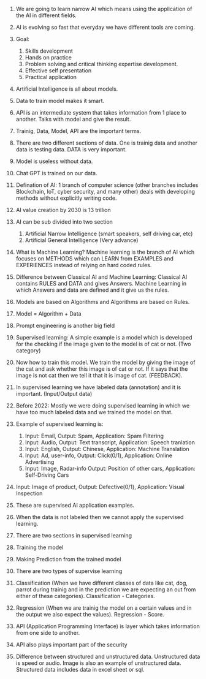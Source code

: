 1. We are going to learn narrow AI which means using the application of the AI in different fields.

2. AI is evolving so fast that everyday we have different tools are coming.

3. Goal:
    1. Skills development
    2. Hands on practice
    3. Problem solving and critical thinking expertise development.
    4. Effective self presentation
    5. Practical application

4. Artificial Intelligence is all about models.

5. Data to train model makes it smart.

6. API is an intermediate system that takes information from 1 place to another. Talks with model and give the result.

7. Trainig, Data, Model, API are the important terms. 

8. There are two different sections of data. One is trainig data and another data is testing data. DATA is very important.

9. Model is useless without data.

10. Chat GPT is trained on our data.

11. Defination of AI: 1 branch of computer science (other branches includes Blockchain, IoT, cyber security, and many other) deals with developing methods without explicitly writing code.

12. AI value creation by 2030 is 13 trillion

13. AI can be sub divided into two section
    1. Artificial Narrow Intelligence (smart speakers, self driving car, etc)
    2. Artificial General Intelligence (Very advance)

14. What is Machine Learning?
Machine learning is the branch of AI which focuses on METHODS which can LEARN from EXAMPLES and EXPERIENCES instead of relying on hard coded rules.

15. Difference between Classical AI and Machine Learning: 
Classical AI contains RULES and DATA and gives Answers.
Machine Learning in which Answers and data are defined and it give us the rules.

16. Models are based on Algorithms and Algorithms are based on Rules.

17. Model = Algorithm + Data

18. Prompt engineering is another big field

19. Supervised learning:
A simple example is a model which is developed for the checking 
if the image given to the model is of cat or not. (Two category)

20. Now how to train this model. We train the model by giving
the image of the cat and ask whether this image is of cat or
not. If it says that the image is not cat then we tell it that
it is image of cat. (FEEDBACK).

21. In supervised learning we have labeled data (annotation) 
and it is important. (Input/Output data)

22. Before 2022: Mostly we were doing supervised learning in
which we have too much labeled data and we trained the 
model on that.

23. Example of supervised learning is:

	1. Input: Email, Output: Spam, Application: Spam Filtering
	2. Input: Audio, Output: Text transcript, Application: Speech tranlation
	3. Input: English, Output: Chinese, Application: Machine Translation
	4. Input: Ad, user-info, Output: Click(0/1), Application: Online Advertising
	5. Input: Image, Radar-info Output: Position of other cars, Application: Self-Driving Cars
   6. Input: Image of product, Output: Defective(0/1), Application: Visual Inspection

24. These are supervised AI application examples.

25. When the data is not labeled then we cannot apply the supervised learning.

26. There are two sections in supervised learning
   1. Training the model
   2. Making Prediction from the trained model

27. There are two types of supervise learning
   1. Classification (When we have different classes of data like cat, dog, parrot during trainig and in the prediction we are expecting an out from either of these categories). Classification - Categories.
   2. Regression (When we are trainig the model on a certain values and in the output we also expect the values). Regression - Score.


28. API (Application Programming Interface) is layer which takes information from one side to another.

29. API also plays important part of the security 

30. Difference between structured and unstructured data. Unstructured data is speed or audio. Image is also an example of unstructured data. Structured data includes data in excel sheet or sql.


